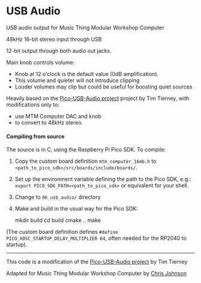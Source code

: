 # USB Audio

USB audio output for Music Thing Modular Workshop Computer

48kHz 16-bit stereo input through USB

12-bit output through both audio out jacks.

Main knob controls volume:
- Knob at 12 o'clock is the default value (0dB amplification).
- This volume and quieter will not introduce clipping 
- Louder volumes may clip but could be useful for boosting quiet sources


Heavily based on the [Pico-USB-Audio project](https://github.com/tierneytim/Pico-USB-audio/) project by Tim Tierney, with modifications only to: 
- use MTM Computer DAC and knob
- to convert to 48kHz stereo.

#### Compiling from source

The source is in C, using the Raspberry Pi Pico SDK. To compile:

1. Copy the custom board definition `mtm_computer_16mb.h` to `<path_to_pico_sdk>/src/boards/include/boards/`. 

2. Set up the environment variable defining the path to the Pico SDK, e.g.:
    `export PICO_SDK_PATH=<path_to_pico_sdk>`
	or equivalent for your shell.
    
3. Change to `06_usb_audio/` directory

4. Make and build in the usual way for the Pico SDK:


    mkdir build
    cd build
    cmake ..
    make
    

(The custom board definition  defines `#define PICO_XOSC_STARTUP_DELAY_MULTIPLIER 64`,  often needed for the RP2040 to startup).
   
   
   
----

This code is a modification of the [Pico-USB-Audio project](https://github.com/tierneytim/Pico-USB-audio/) by Tim Tierney

Adapted for Music Thing Modular Workshop Computer by [Chris Johnson](https://github.com/chrisgjohnson)

